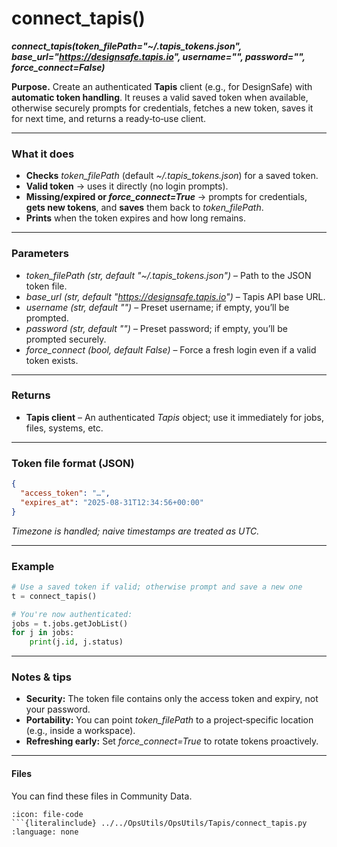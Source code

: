 # connect_tapis()
***connect_tapis(token_filePath="~/.tapis_tokens.json", base_url="https://designsafe.tapis.io", username="", password="", force_connect=False)***

**Purpose.** Create an authenticated **Tapis** client (e.g., for DesignSafe) with **automatic token handling**. It reuses a valid saved token when available, otherwise securely prompts for credentials, fetches a new token, saves it for next time, and returns a ready‑to‑use client.

---

### What it does

* **Checks** *token_filePath* (default *~/.tapis_tokens.json*) for a saved token.
* **Valid token** → uses it directly (no login prompts).
* **Missing/expired or *force_connect=True*** → prompts for credentials, **gets new tokens**, and **saves** them back to *token_filePath*.
* **Prints** when the token expires and how long remains.

---

### Parameters

* *token_filePath* *(str, default *"~/.tapis_tokens.json"*)* – Path to the JSON token file.
* *base_url* *(str, default *"https://designsafe.tapis.io"*)* – Tapis API base URL.
* *username* *(str, default *""*)* – Preset username; if empty, you’ll be prompted.
* *password* *(str, default *""*)* – Preset password; if empty, you’ll be prompted securely.
* *force_connect* *(bool, default *False*)* – Force a fresh login even if a valid token exists.

---

### Returns

* **Tapis client** – An authenticated *Tapis* object; use it immediately for jobs, files, systems, etc.

---

### Token file format (JSON)

```json
{
  "access_token": "…",
  "expires_at": "2025-08-31T12:34:56+00:00"
}
```

*Timezone is handled; naive timestamps are treated as UTC.*

---

### Example

```python
# Use a saved token if valid; otherwise prompt and save a new one
t = connect_tapis()

# You're now authenticated:
jobs = t.jobs.getJobList()
for j in jobs:
    print(j.id, j.status)
```

---

### Notes & tips

* **Security:** The token file contains only the access token and expiry, not your password.
* **Portability:** You can point *token_filePath* to a project‑specific location (e.g., inside a workspace).
* **Refreshing early:** Set *force_connect=True* to rotate tokens proactively.

---

#### Files

You can find these files in Community Data.

```{dropdown} connect_tapis.py
:icon: file-code
```{literalinclude} ../../OpsUtils/OpsUtils/Tapis/connect_tapis.py
:language: none
```
